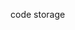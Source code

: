 <Microbiota-metabolome interplay in depression: metabolic insights and diagnostic potential> code storage
